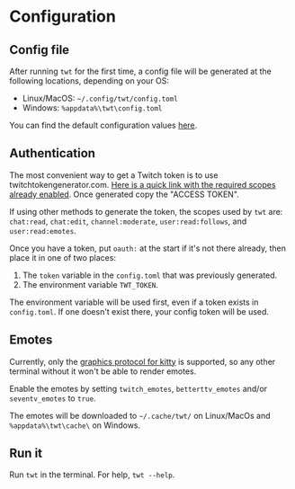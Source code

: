 # Configuration

## Config file

After running `twt` for the first time, a config file will be generated at the following locations, depending on your OS:

- Linux/MacOS: `~/.config/twt/config.toml`
- Windows: `%appdata%\twt\config.toml`

You can find the default configuration values [here](https://github.com/Xithrius/twitch-tui/blob/main/default-config.toml).

## Authentication

The most convenient way to get a Twitch token is to use twitchtokengenerator.com. [Here is a quick link with the required scopes already enabled](https://twitchtokengenerator.com/?scope=chat:read+chat:edit+channel:moderate+user:read:follows+user:read:emotes&auth=auth_stay). Once generated copy the "ACCESS TOKEN".

If using other methods to generate the token, the scopes used by `twt` are: `chat:read`, `chat:edit`, `channel:moderate`, `user:read:follows`, and `user:read:emotes`.

Once you have a token, put `oauth:` at the start if it's not there already, then place it in one of two places:

1. The `token` variable in the `config.toml` that was previously generated.
2. The environment variable `TWT_TOKEN`.

The environment variable will be used first, even if a token exists in `config.toml`. If one doesn't exist there, your config token will be used.

## Emotes

Currently, only the [graphics protocol for kitty]() is supported, so any other terminal without it won't be able to render emotes.

Enable the emotes by setting `twitch_emotes`, `betterttv_emotes` and/or `seventv_emotes` to `true`.

The emotes will be downloaded to `~/.cache/twt/` on Linux/MacOs and `%appdata%\twt\cache\` on Windows.

## Run it

Run `twt` in the terminal. For help, `twt --help`.
